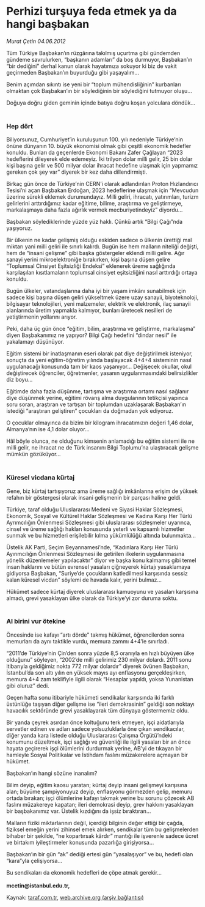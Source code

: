 # Perhizi turşuya feda etmek ya da hangi başbakan

*Murat Çetin 04.06.2012*

<div class="yazi"><p>Tüm Türkiye Başbakan’ın rüzgârına takılmış uçurtma gibi gündemden gündeme savrulurken, “başkanın adamları” da boş durmuyor, Başbakan’ın “bir dediğini” derhal kanun olarak hayatımıza sokuyor ki biz de vakit geçirmeden Başbakan’ın buyurduğu gibi yaşayalım...</p>
<p>Benim açımdan sıkıntı ise yeni bir “toplum mühendisliğinin” kurbanları olmaktan çok Başbakan’ın bir söylediğinin bir söylediğini tutmuyor oluşu...</p>
<p>Doğuya doğru giden geminin içinde batıya doğru koşan yolculara döndük... </p>
<h3><br/>Hep dört</h3>
<p>Biliyorsunuz, Cumhuriyet’in kuruluşunun 100. yılı nedeniyle Türkiye’nin önüne dünyanın 10. büyük ekonomisi olmak gibi çeşitli ekonomik hedefler konuldu. Bunları da geçenlerde Ekonomi Bakanı Zafer Çağlayan “2023 hedeflerini dileyerek elde edemeyiz. İki trilyon dolar milli gelir, 25 bin dolar kişi başına gelir ve 500 milyar dolar ihracat hedefine ulaşmak için yapmamız gereken çok şey var” diyerek bir kez daha dillendirmişti.</p>
<p>Birkaç gün önce de Türkiye’nin CERN’i olarak adlandırılan Proton Hızlandırıcı Tesisi’ni açan Başbakan Erdoğan, 2023 hedeflerine ulaşmak için “Mevcudun üzerine sürekli eklemek durumundayız. Milli geliri, ihracatı, yatırımları, turizm gelirlerini arttırdığımız kadar eğitime, bilime, araştırma ve geliştirmeye, markalaşmaya daha fazla ağırlık vermek mecburiyetindeyiz” diyordu...</p>
<p>Başbakan söylediklerinde yüzde yüz haklı. Çünkü artık “Bilgi Çağı”nda yaşıyoruz.</p>
<p>Bir ülkenin ne kadar gelişmiş olduğu eskiden sadece o ülkenin ürettiği mal miktarı yani milli geliri ile sınırlı kalırdı. Bugün ise hem malların niteliği değişti, hem de “insani gelişme” gibi başka göstergeler eklendi milli gelire. Ağır sanayi yerini mikroelektroniğe bırakırken, kişi başına düşen gelire “Toplumsal Cinsiyet Eşitsizliği Endeksi” eklenerek üreme sağlığında karşılaşılan kısıtlamaların toplumsal cinsiyet eşitsizliğini nasıl arttırdığı ortaya konuldu.</p>
<p>Bugün ülkeler, vatandaşlarına daha iyi bir yaşam imkânı sunabilmek için sadece kişi başına düşen geliri yükseltmek üzere uzay sanayii, biyoteknoloji, bilgisayar teknolojileri, yeni malzemeler, elektrik ve elektronik, ilaç sanayii alanlarında üretim yapmakla kalmıyor, bunları üretecek nesilleri de yetiştirmenin yollarını arıyor.</p>
<p>Peki, daha üç gün önce “eğitim, bilim, araştırma ve geliştirme, markalaşma” diyen Başbakanımız ne yapıyor? Bilgi Çağı hedefini “dindar nesil” ile yakalamayı düşünüyor. </p>
<p>Eğitim sistemi bir inatlaşmanın eseri olarak pat diye değiştirilmek isteniyor, sonuçta da yeni eğitim-öğretim yılında başlayacak 4+4+4 sisteminin nasıl uygulanacağı konusunda tam bir kaos yaşanıyor... Değişecek okullar, okul değiştirecek öğrenciler, öğretmenler, yasanın uygulanmasındaki belirsizlikler diz boyu...</p>
<p>Eğitimde daha fazla düşünme, tartışma ve araştırma ortamı nasıl sağlanır diye düşünmek yerine, eğitimi rövanş alma duygularının tetikçisi yapınca soru soran, araştıran ve tartışan bir toplumdan uzaklaşarak Başbakan’ın istediği “araştıran geliştiren” çocukları da doğmadan yok ediyoruz.</p>
<p>O çocuklar olmayınca da bizim bir kilogram ihracatımızın değeri 1,46 dolar, Almanya’nın ise 4,1 dolar oluyor...</p>
<p>Hâl böyle olunca, ne olduğunu kimsenin anlamadığı bu eğitim sistemi ile ne milli gelir, ne ihracat ne de Türk insanını Bilgi Toplumu’na ulaştıracak gelişme mümkün gözüküyor...</p>
<h3><br/>Küresel vicdana kürtaj</h3>
<p>Gene, biz kürtaj tartışıyoruz ama üreme sağlığı imkânlarına erişim de yüksek refahın bir göstergesi olarak insani gelişmenin bir parçası haline geldi.</p>
<p>Türkiye, taraf olduğu Uluslararası Medeni ve Siyasi Haklar Sözleşmesi, Ekonomik, Sosyal ve Kültürel Haklar Sözleşmesi ve Kadına Karşı Her Türlü Ayrımcılığın Önlenmesi Sözleşmesi gibi uluslararası sözleşmeler uyarınca, cinsel ve üreme sağlığı hakları konusunda yeterli ve kapsamlı hizmetler sunmak ve bu hizmetleri erişilebilir kılma yükümlülüğü altında bulunmakta...</p>
<p>Üstelik AK Parti, Seçim Beyannamesi’nde, “Kadınlara Karşı Her Türlü Ayırımcılığın Önlenmesi Sözleşmesi ile getirilen ilkelerin uygulanmasına yönelik düzenlemeler yapılacaktır” diyor ve başka konu kalmamış gibi temel insan haklarını ve bütün evrensel yasaları çiğneyerek kürtajı yasaklamaya gidiyorsa Başbakan, “Suriye’de çocukların katledilmesi karşısında sessiz kalan küresel vicdan” söylemi de havada kalır, yerini bulmaz...</p>
<p>Hükümet sadece kürtaj diyerek uluslararası kamuoyunu ve yasaları karşısına almadı, grevi yasaklayan ülke olarak da Türkiye’yi zor duruma soktu.</p>
<h3><br/>Al birini vur ötekine</h3>
<p>Öncesinde ise kafayı “artı dörde” takmış hükümet, öğrencilerden sonra memurları da aynı taktikle vurdu, memura zammı 4+4’le sınırladı.</p>
<p>“2011’de Türkiye’nin Çin’den sonra yüzde 8,5 oranıyla en hızlı büyüyen ülke olduğunu” söyleyen, “2002’de milli gelirimiz 230 milyar dolardı. 2011 sonu itibarıyla geldiğimiz nokta 772 milyar dolardır” diyerek övünen Başbakan, İstanbul’da son altı yılın en yüksek mayıs ayı enflasyonu gerçekleşirken, memura 4+4 zam teklifiyle ilgili olarak “Hesaplar yapıldı, yoksa Yunanistan gibi oluruz” dedi.</p>
<p>Geçen hafta sonu itibariyle hükümeti sendikalar karşısında iki farklı üstünlüğe taşıyan diğer gelişme ise “ileri demokrasinin” geldiği son noktayı havacılık sektöründe grevi yasaklayarak tüm dünyaya göstermemiz oldu.</p>
<p>Bir yanda çeyrek asırdan önce koltuğunu terk etmeyen, işçi aidatlarıyla servetler edinen ve adları sadece yolsuzluklarla öne çıkan sendikacılar, diğer yanda kara listede olduğu Uluslararası Çalışma Örgütü’ndeki konumunu düzeltmek, işçi sağlığı ve güvenliği ile ilgili yasaları bir an önce hayata geçirerek işçi ölümlerini durdurmak yerine, AB’yi de tıkayan bir hamleyle Sosyal Politikalar ve İstihdam faslını müzakerelere açmayan bir hükümet.</p>
<p>Başbakan’ın hangi sözüne inanalım?</p>
<p>Bilim deyip, eğitim kaosu yaratan; kürtaj deyip insani gelişmeyi karşısına alan; büyüme şampiyonuyuz deyip, enflasyonu görmezden gelip, memuru ortada bırakan; işçi ölümlerine kafayı takmak yerine bu sorunu çözecek AB faslını müzakereye kapatan; ileri demokrasi deyip, grev hakkını yasaklayan bir başbakanımız var. Üstelik kızdığını da işsiz bıraktıran...</p>
<p>Malların fiziki miktarlarının değil, içerdiği bilginin değer ettiği bir çağda, fiziksel emeğin yerini zihinsel emek alırken, sendikalar tüm bu gelişmelerden bihaber bir şekilde, “ne kopartırsak kârdır” mantığı ile işverenle sadece ücret ve birtakım iyileştirmeler konusunda pazarlığa girişiyorsa...</p>
<p>Başbakan’ın bir gün “ak” dediği ertesi gün “yasalaşıyor” ve bu, hedefi olan “kara”yla çelişiyorsa... </p>
<p>Bu sendikaları da ekonomik hedefleri de çöpe atmak gerekir...<br/><br/><b>mcetin@istanbul.edu.tr,</b></p>
</div>

Kaynak: [taraf.com.tr](http://www.taraf.com.tr/murat-cetin/makale-perhizi-tursuya-feda-etmek-ya-da-hangi-basbakan.htm), [web.archive.org (arşiv bağlantısı)](http://web.archive.org/web/20131107103120/http://www.taraf.com.tr/murat-cetin/makale-perhizi-tursuya-feda-etmek-ya-da-hangi-basbakan.htm)
